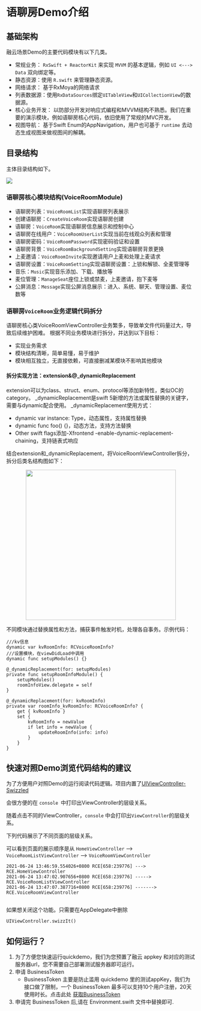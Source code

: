 # 语聊房Demo介绍



## 基础架构

融云场景Demo的主要代码模块有以下几类。

* 常规业务： `RxSwift + ReactorKit` 来实现 `MVVM` 的基本逻辑，例如 `UI <---> Data` 双向绑定等。
* 静态资源：使用 `R.swift` 来管理静态资源。
* 网络请求： 基于RxMoya的网络请求
* 列表数据源：使用`RxDataSources`绑定`UITableView`和`UICollectionView`的数据源。
* 核心业务开发： 以防部分开发对响应式编程和MVVM结构不熟悉。我们在重要的演示模块，例如语聊房核心代码，依旧使用了常规的MVC开发。
* 视图导航： 基于Swift Enum的AppNavigation，用户也可基于 `runtime` 去动态生成视图来做视图间的解耦。



## 目录结构

主体目录结构如下。

![](https://tva1.sinaimg.cn/large/008i3skNly1grt4fatbqwj31130u0q8n.jpg)

### 语聊房核心模块结构(VoiceRoomModule)

* 语聊房列表：`VoiceRoomList`实现语聊房列表展示
* 创建语聊房：`CreateVoiceRoom`实现语聊房创建
* 语聊房：`VoiceRoom`实现语聊房信息展示和控制中心
* 语聊房在线用户：`VoiceRoomUserList`实现当前在线观众列表和管理
* 语聊房密码：`VoiceRoomPassword`实现密码验证和设置
* 语聊房背景：`VoiceRoomBackgroundSetting`实现语聊房背景更换
* 上麦邀请：`VoiceRoomInvite`实现邀请用户上麦和处理上麦请求
* 语聊房设置：`VoiceRoomSetting`实现语聊房设置：上锁和解锁、全麦管理等
* 音乐：`Music`实现音乐添加、下载、播放等
* 麦位管理：`ManageSeat`座位上锁或禁麦，上麦邀请，抱下麦等
* 公屏消息：`Message`实现公屏消息展示：进入、系统、聊天、管理设置、麦位数等

### 语聊房`VoiceRoom`业务逻辑代码拆分


语聊房核心类VoiceRoomViewController业务繁多，导致单文件代码量过大，导致后续维护困难。
根据不同业务模块进行拆分，并达到以下目标：

* 实现业务需求
* 模块结构清晰，简单易懂，易于维护
* 模块相互独立，无直接依赖，可直接删减某模块不影响其他模块

#### 拆分实现方法：extension&@_dynamicReplacement

extension可以为class、struct、enum、protocol等添加新特性，类似OC的category。
_dynamicReplacement是swift 5新增的方法或属性替换的关键字，需要与dynamic配合使用。
_dynamicReplacement使用方式：
* dynamic var instance: Type，动态属性，支持属性替换
* dynamic func foo() {}，动态方法，支持方法替换
* Other swift flags添加-Xfrontend -enable-dynamic-replacement-chaining，支持链表式响应

结合extension和_dynamicReplacement，将VoiceRoomViewController拆分，拆分后类名结构图如下：
<div align=center>
<img src="https://tva1.sinaimg.cn/large/008i3skNly1grt8zygt19j30u013kn3o.jpg" width="400px" height="auto" />
</div>

不同模块通过替换属性和方法，捕获事件触发时机，处理各自事务。示例代码：
```
///kv信息
dynamic var kvRoomInfo: RCVoiceRoomInfo?
///设置模块，在viewDidLoad中调用
dynamic func setupModules() {}

@_dynamicReplacement(for: setupModules)
private func setupRoomInfoModule() {
    setupModules()
    roomInfoView.delegate = self
}
    
@_dynamicReplacement(for: kvRoomInfo)
private var roomInfo_kvRoomInfo: RCVoiceRoomInfo? {
    get { kvRoomInfo }
    set {
        kvRoomInfo = newValue
        if let info = newValue {
            updateRoomInfo(info: info)
        }
    }
}
```



## 快速对照Demo浏览代码结构的建议

为了方便用户对照Demo的运行阅读代码逻辑。项目内置了[UIViewController-Swizzled](https://github.com/RuiAAPeres/UIViewController-Swizzled)

会很方便的在 `console `中打印出ViewController的层级关系。

随着点击不同的ViewController，`console` 中会打印出`ViewController`的层级关系。

下列代码展示了不同页面的层级关系。

可以看到页面的展示顺序是从 `HomeViewController` --> `VoiceRoomListViewController` --> `VoiceRoomViewController`

```
2021-06-24 13:46:59.554026+0800 RCE[658:239776] ---> RCE.HomeViewController
2021-06-24 13:47:02.907656+0800 RCE[658:239776] -----> RCE.VoiceRoomListViewController
2021-06-24 13:47:07.387716+0800 RCE[658:239776] -------> RCE.VoiceRoomViewController


```

如果想关闭这个功能。只需要在AppDelegate中删除

`UIViewController.swizzIt()` 

## 如何运行？

1. 为了方便您快速运行quickdemo，我们为您预置了融云 appkey 和对应的测试服务器url，您不需要自己部署测试服务器即可运行。
2. 申请 BusinessToken
    * BusinessToken 主要是防止滥用 quickdemo 里的测试appKey，我们为接口做了限制，一个 BusinessToken 最多可以支持10个用户注册，20天使用时长。点击此处 [获取BusinessToken](https://rcrtc-api.rongcloud.net/from)
3. 申请完 BusinessToken 后,请在 Environment.swift 文件中替换即可.

